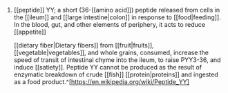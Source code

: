 1. [[peptide]] YY; a short (36-[[amino acid]]) peptide released from cells in the [[ileum]] and [[large intestine|colon]] in response to [[food|feeding]]. In the blood, gut, and other elements of periphery, it acts to reduce [[appetite]]
   
   [[dietary fiber|Dietary fibers]] from [[fruit|fruits]], [[vegetable|vegetables]], and whole grains, consumed, increase the speed of transit of intestinal chyme into the ileum, to raise PYY3-36, and induce [[satiety]]. Peptide YY cannot be produced as the result of enzymatic breakdown of crude [[fish]] [[protein|proteins]] and ingested as a food product.^[https://en.wikipedia.org/wiki/Peptide_YY]